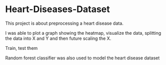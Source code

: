 # Heart-Diseases-Dataset
 This project is about preprocessing a heart disease data.
 
 I was able to plot a graph showing the heatmap, visualize the data, splitting the data into X and Y and then future scaling the X.
 
 Train, test them
 
 Random forest classifier was also used to model the heart disease dataset
